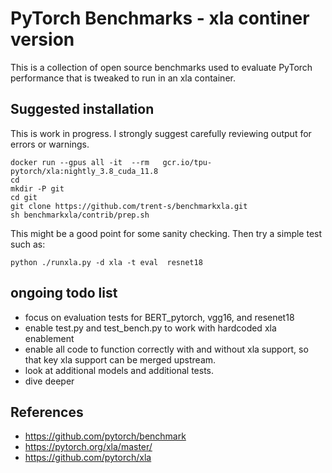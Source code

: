 # PyTorch Benchmarks - xla continer version
This is a collection of open source benchmarks used to evaluate PyTorch performance that is tweaked to run in an xla container.


## Suggested installation


This is work in progress. I strongly suggest carefully reviewing output for errors or warnings.

```
docker run --gpus all -it  --rm   gcr.io/tpu-pytorch/xla:nightly_3.8_cuda_11.8
cd
mkdir -P git
cd git
git clone https://github.com/trent-s/benchmarkxla.git
sh benchmarkxla/contrib/prep.sh
```

This might be a good point for some sanity checking.
Then try a simple test such as:

```
python ./runxla.py -d xla -t eval  resnet18
```


## ongoing todo list
- focus on evaluation tests for BERT_pytorch, vgg16, and resenet18
- enable test.py and test_bench.py to work with hardcoded xla enablement
- enable all code to function correctly with and without xla support, so that key xla support can be merged upstream.
- look at additional models and additional tests.
- dive deeper

## References
- https://github.com/pytorch/benchmark
- https://pytorch.org/xla/master/
- https://github.com/pytorch/xla



